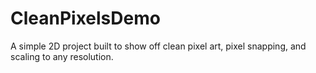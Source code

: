 # CleanPixelsDemo
 A simple 2D project built to show off clean pixel art, pixel snapping, and scaling to any resolution.
